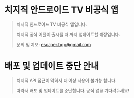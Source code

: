 # 치지직 안드로이드 TV 비공식 앱
>치지직 안드로이드 TV 비공식 앱입니다.
>
>치지직 공식 어플이 출시될 때 까지 업데이트할 예정입니다.
>
>문의 및 제보: escaper.bgp@gmail.com

# 배포 및 업데이트 중단 안내
>치지직 API 접근이 막혀서 더 이상 사용이 불가능 합니다.
>
> 따라서 배포 및 업데이트를 중단합니다. 공식 앱을 기다려주세요!
